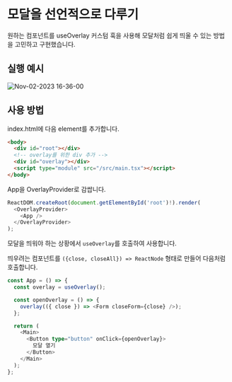 # 모달을 선언적으로 다루기

원하는 컴포넌트를 useOverlay 커스텀 훅을 사용해 모달처럼 쉽게 띄울 수 있는 방법을 고민하고 구현했습니다.

## 실행 예시

![Nov-02-2023 16-36-00](https://github.com/jhsung23/modal-overlay-ui/assets/69228045/d7c14321-fd1f-45fd-b29d-a86f62ad0d03)

## 사용 방법

index.html에 다음 element를 추가합니다.

```html
<body>
  <div id="root"></div>
  <!-- overlay를 위한 div 추가 -->
  <div id="overlay"></div>
  <script type="module" src="/src/main.tsx"></script>
</body>
```

App을 OverlayProvider로 감쌉니다.

```typescript
ReactDOM.createRoot(document.getElementById('root')!).render(
  <OverlayProvider>
    <App />
  </OverlayProvider>
);
```

모달을 띄워야 하는 상황에서 `useOverlay`를 호출하여 사용합니다.

띄우려는 컴포넌트를 `({close, closeAll}) => ReactNode` 형태로 만들어 다음처럼 호출합니다.

```typescript
const App = () => {
  const overlay = useOverlay();

  const openOverlay = () => {
    overlay(({ close }) => <Form closeForm={close} />);
  };

  return (
    <Main>
      <Button type="button" onClick={openOverlay}>
        모달 열기
      </Button>
    </Main>
  );
};
```
